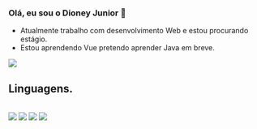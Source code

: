### Olá, eu sou o Dioney Junior 👋
 
- Atualmente trabalho com desenvolvimento Web e estou procurando estágio.
- Estou aprendendo Vue pretendo aprender Java em breve.

<a href=""> <img src="https://github-readme-stats.vercel.app/api?username=DioneyJunior&show_icons=true&theme=radical"/> </a>


## Linguagens.

<div style="display: inline_block"><br>
<img src=https://img.shields.io/badge/HTML5-E34F26?style=for-the-badge&logo=html5&logoColor=white>
<img src=https://img.shields.io/badge/CSS3-1572B6?style=for-the-badge&logo=css3&logoColor=white>
<img src=https://img.shields.io/badge/JavaScript-323330?style=for-the-badge&logo=javascript&logoColor=F7DF1E>
<img src=https://img.shields.io/badge/Vue.js-35495E?style=for-the-badge&logo=vue.js&logoColor=4FC08D>
</div>


